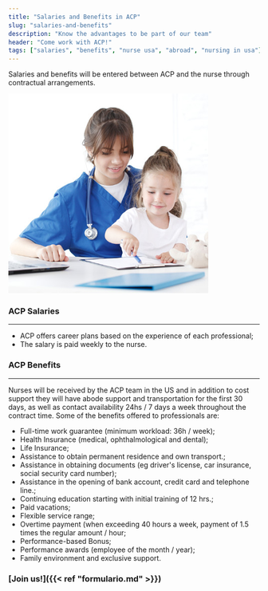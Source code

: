 ```yaml
---
title: "Salaries and Benefits in ACP"
slug: "salaries-and-benefits"
description: "Know the advantages to be part of our team"
header: "Come work with ACP!"
tags: ["salaries", "benefits", "nurse usa", "abroad", "nursing in usa"]
---
```


Salaries and benefits will be entered between ACP and the nurse through contractual arrangements.

<!-- markdownlint-disable MD033 -->
<div class="row">
  <!-- ![alt text](/images/foto-08-quad.jpg "Salaries and Benefits") -->
  <!-- {{< figure src="/media/spf13.jpg" title="Steve Francia" >}} -->
  <div class="photo col-sm-6">
    <img src="/images/foto-08-quad.jpg" class="img-circle img-responsive" title="Salaries and Benefits" alt="Salaries and Benefits">
  </div>

  <div class="col-sm-6 padding-lg-bottom">
    <h3>ACP Salaries</h3>
    <hr class="acp-hr variation-2">
    <ul>
      <li>ACP offers career plans based on the experience of each professional;</li>
      <li>The salary is paid weekly to the nurse.</li>
    </ul>
  </div>
</div>
<!-- markdownlint-enable MD033 -->

### ACP Benefits

<!-- markdownlint-disable MD033 -->
<hr class="acp-hr variation-1">
<!-- markdownlint-enable MD033 -->

Nurses will be received by the ACP team in the US and in addition to cost support they will have abode support and transportation for the first 30 days, as well as contact availability 24hs / 7 days a week throughout the contract time. Some of the benefits offered to professionals are:

- Full-time work guarantee (minimum workload: 36h / week);
- Health Insurance (medical, ophthalmological and dental);
- Life Insurance;
- Assistance to obtain permanent residence and own transport.;
- Assistance in obtaining documents (eg driver's license, car insurance, social security card number);
- Assistance in the opening of bank account, credit card and telephone line.;
- Continuing education starting with initial training of 12 hrs.;
- Paid vacations;
- Flexible service range;
- Overtime payment (when exceeding 40 hours a week, payment of 1.5 times the regular amount / hour;
- Performance-based Bonus;
- Performance awards (employee of the month / year);
- Family environment and exclusive support.

<!-- markdownlint-disable MD033 -->
<div class="padding-lg-top"></div>
<!-- markdownlint-enable MD033 -->

### [Join us!]({{< ref "formulario.md" >}})
